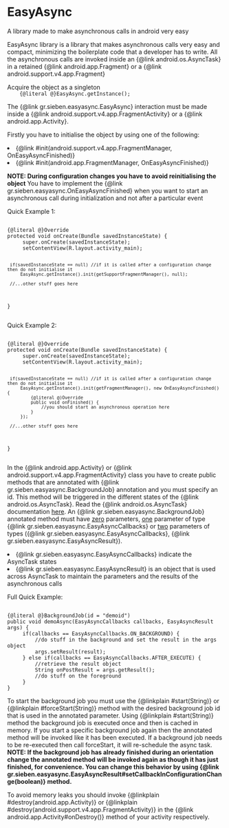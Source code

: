 EasyAsync
=========

A library made to make asynchronous calls in android very easy

EasyAsync library is a library that makes asynchronous calls very easy and compact, minimizing the boilerplate
code that a developer has to write. All the asynchronous calls are invoked inside an {@link android.os.AsyncTask} in a
retained {@link android.app.Fragment} or a {@link android.support.v4.app.Fragment}
<p>
Acquire the object as a singleton
<code>
    {@literal @}EasyAsync.getInstance();
</code></p>
The {@link gr.sieben.easyasync.EasyAsync} interaction must be made inside a {@link android.support.v4.app.FragmentActivity} or
a {@link android.app.Activity}.
<p>
Firstly you have to initialise the object by using one of the following:
<li>
{@link #init(android.support.v4.app.FragmentManager, OnEasyAsyncFinished)}
</li>
<li>
{@link #init(android.app.FragmentManager, OnEasyAsyncFinished)}
</li>
</p>

<b>NOTE: During configuration changes you have to avoid reinitialising the object</b>
You have to implement the {@link gr.sieben.easyasync.OnEasyAsyncFinished} when you want to start an asynchronous call during initialization
and not after a particular event
<p>
Quick Example 1:
<pre><code>
{@literal @}Override
protected void onCreate(Bundle savedInstanceState) {
     super.onCreate(savedInstanceState);
     setContentView(R.layout.activity_main);

     if(savedInstanceState == null) //if it is called after a configuration change then do not initialise it
         EasyAsync.getInstance().init(getSupportFragmentManager(), null);

     //...other stuff goes here
}
</code></pre>
</p>

<p>
Quick Example 2:
<pre><code>
{@literal @}Override
protected void onCreate(Bundle savedInstanceState) {
     super.onCreate(savedInstanceState);
     setContentView(R.layout.activity_main);

     if(savedInstanceState == null) //if it is called after a configuration change then do not initialise it
         EasyAsync.getInstance().init(getFragmentManager(), new OnEasyAsyncFinished() {
             {@literal @)Override
             public void onFinished() {
                 //you should start an asynchronous operation here
             }
         });

     //...other stuff goes here
}
</code></pre>
</p>
<p>
In the {@link android.app.Activity} or {@link android.support.v4.app.FragmentActivity} class you have to create public methods
that are annotated with {@link gr.sieben.easyasync.BackgroundJob} annotation and you must specify an id. This method will be triggered
in the different states of the {@link android.os.AsyncTask}. Read the {@link android.os.AsyncTask} documentation
<a href="http://developer.android.com/reference/android/os/AsyncTask.html">here</a>.
An {@link gr.sieben.easyasync.BackgroundJob} annotated method must have <u>zero</u> parameters,
<u>one</u> parameter of type {@link gr.sieben.easyasync.EasyAsyncCallbacks} or
<u>two</u> parameters of types ({@link gr.sieben.easyasync.EasyAsyncCallbacks}, {@link gr.sieben.easyasync.EasyAsyncResult}).
<li>
{@link gr.sieben.easyasync.EasyAsyncCallbacks} indicate the AsyncTask states
</li>
<li>
{@link gr.sieben.easyasync.EasyAsyncResult} is an object that is used across AsyncTask to maintain the parameters and the results of the asynchronous calls
</li>

Full Quick Example:
<pre><code>
{@literal @}BackgroundJob(id = "demoid")
public void demoAsync(EasyAsyncCallbacks callbacks, EasyAsyncResult<String, String> args) {
     if(callbacks == EasyAsyncCallbacks.ON_BACKGROUND) {
         //do stuff in the background and set the result in the args object
         args.setResult(result);
     } else if(callbacks == EasyAsyncCallbacks.AFTER_EXECUTE) {
         //retrieve the result object
         String onPostResult = args.getResult();
         //do stuff on the foreground
     }
}
</code></pre>
</p>
<p>
To start the background job you must use the {@linkplain #start(String)} or {@linkplain #forceStart(String)} method with the desired
background job id that is used in the annotated parameter. Using {@linkplain #start(String)} method the background job is executed once and then
is cached in memory. If you start a specific background job again then the annotated method will be invoked like it has been executed.
If a background job needs to be re-executed then call forceStart, it will re-schedule the async task.
<b>NOTE: If the background job has already finished during an orientation change the annotated method will be invoked again
as though it has just finished, for convenience. You can change this behavior by using {@link gr.sieben.easyasync.EasyAsyncResult#setCallbackInConfigurationChange(boolean)} method.</b>
</p>
<p>
To avoid memory leaks you should invoke {@linkplain #destroy(android.app.Activity)} or {@linkplain #destroy(android.support.v4.app.FragmentActivity)}
in the {@link android.app.Activity#onDestroy()} method of your activity respectively.
</p>
